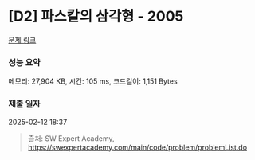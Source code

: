 # [D2] 파스칼의 삼각형 - 2005 

[문제 링크](https://swexpertacademy.com/main/code/problem/problemDetail.do?contestProbId=AV5P0-h6Ak4DFAUq) 

### 성능 요약

메모리: 27,904 KB, 시간: 105 ms, 코드길이: 1,151 Bytes

### 제출 일자

2025-02-12 18:37



> 출처: SW Expert Academy, https://swexpertacademy.com/main/code/problem/problemList.do